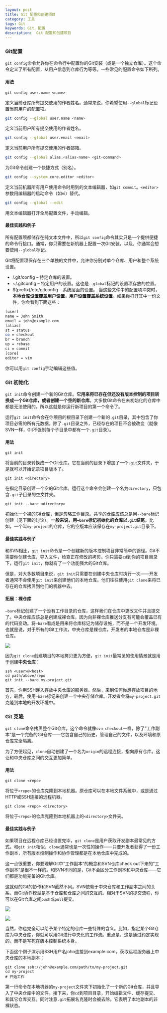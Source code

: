 ```yaml
---
layout: post
title: Git 配置和创建项目
category: 工具
tags: Git
keywords: Git，配置
description:  Git 配置和创建项目
---
```




### Git配置
`git config`命令允许你在命令行中配置你的Git安装（或是一个独立仓库）。这个命令定义了所有配置，从用户信息到仓库行为等等。一些常见的配置命令如下所列。

#### 用法
``` shell
git config user.name <name>
```
定义当前仓库所有提交使用的作者姓名。通常来说，你希望使用`--global`标记设置当前用户的配置项。
``` sh
git config --global user.name <name>
```
定义当前用户所有提交使用的作者姓名。
``` sh
git config --global user.email <email>
```
定义当前用户所有提交使用的作者邮箱。
``` sh
git config --global alias.<alias-name> <git-command>
```
为Git命令创建一个快捷方式（别名）。
``` sh
git config --system core.editor <editor>
```
定义当前机器所有用户使用命令时用到的文本编辑器，如`git commit`。`<editor>`参数用编辑器的启动命令（如vi）替代。
``` sh
git config --global --edit
```
用文本编辑器打开全局配置文件，手动编辑。
#### 最佳实践和例子

所有配置项都储存在纯文本文件中，所以`git config`命令其实只是一个提供便捷的命令行接口。通常，你只需要在新机器上配置一次Git安装，以及，你通常会想要使用`--global`标记。

Git将配置项保存在三个单独的文件中，允许你分别对单个仓库、用户和整个系统设置。
- <repo>/.git/config – 特定仓库的设置。
- ~/.gitconfig – 特定用户的设置。这也是`--global`标记的设置项存放的位置。
- $(prefix)/etc/gitconfig – 系统层面的设置。
当这些文件中的配置项冲突时，**本地仓库设置覆盖用户设置，用户设置覆盖系统设置**。如果你打开其中一份文件，你会看到下面这些：

``` sh
[user] 
name = John Smith
email = john@example.com
[alias]
st = status
co = checkout
br = branch
up = rebase
ci = commit
[core]
editor = vim
```
你可以用`git config`手动编辑这些值。


### Git 初始化

`git init`命令创建一个新的Git仓库。**它用来将已存在但还没有版本控制的项目转换成一个Git仓库，或者创建一个空的新仓库**。大多数Git命令在未初始化的仓库中都是无法使用的，所以这就是你运行新项目的第一个命令了。

运行`git init`命令会在你项目的根目录下创建一个新的`.git`目录，其中包含了你项目必需的所有元数据。除了`.git`目录之外，已经存在的项目不会被改变（就像SVN一样，Git不强制每个子目录中都有一个`.git`目录）。

#### 用法
``` shell
git init
```
将当前的目录转换成一个Git仓库。它在当前的目录下增加了一个`.git`文件夹，于是就可以开始记录项目版本了。
``` shell
git init <directory>
```
在指定目录创建一个空的Git仓库。运行这个命令会创建一个名为`directory`，只包含`.git`子目录的空文件夹。
``` shell
git init --bare <directory>
```
初始化一个裸的Git仓库，但是忽略工作目录。共享的仓库应该总是用`--bare`标记创建（见下面的讨论）。**一般来说，用`—bare`标记初始化的仓库以`.git`结尾**。比如，一个叫`my-project`的仓库，它的空版本应该保存在`my-project.git`目录下。

#### 最佳实践与例子

和SVN相比，`git init`命令是一个创建新的版本控制项目非常简单的途径。Git不需要你创建仓库，导入文件，检查正在修改的拷贝。你只需要`cd`到你的项目目录下，运行`git init`，你就有了一个功能强大的Git仓库。

但是，对大多数项目来说，`git init`只需要在创建中央仓库时执行一次——开发者通常不会使用`git init`来创建他们的本地仓库。他们往往使用`git clone`来将已存在的仓库拷贝到他们的机器中去。

#### 拓展：裸仓库

`—bare`标记创建了一个没有工作目录的仓库，这样我们在仓库中更改文件并且提交了。中央仓库应该总是创建成裸仓库，因为向非裸仓库推送分支有可能会覆盖已有的代码变动。将`—bare`看成是用来将仓库标记为储存设施，而不是一个开发环境。也就是说，对于所有的Git工作流，中央仓库是裸仓库，开发者的本地仓库是非裸仓库。

![](https://www.atlassian.com/git/images/tutorials/getting-started/setting-up-a-repository/01.svg)

因为`git clone`创建项目的本地拷贝更为方便，`git init`最常见的使用情景就是用于创建**中央仓库**：

``` shell
ssh <user>@<host>
cd path/above/repo 
git init --bare my-project.git
```
首先，你用SSH连入存放中央仓库的服务器。然后，来到任何你想存放项目的地方，最后，使用`—bare`标记来创建一个中央存储仓库。开发者会将`my-project.git` 克隆到本地的开发环境中。



### Git 克隆

`git clone`命令拷贝整个Git仓库。这个命令就像`svn checkout`一样，除了”工作副本“是一个完备的Git仓库——它包含自己的历史，管理自己的文件，以及环境和原仓库完全隔离。

为了方便起见，`clone`自动创建了一个名为`origin`的远程连接，指向原有仓库。这让和中央仓库之间的交互更加简单。

#### 用法

``` shell
git clone <repo>
```
将位于`<repo>`的仓库克隆到本地机器。原仓库可以在本地文件系统中，或是通过HTTP或SSH连接的远程机器。

``` shell
git clone <repo> <directory>
```
将位于`<repo>`的仓库克隆到本地机器上的`<directory>`文件夹。

#### 最佳实践与例子

如果项目在远程仓库已经设置完毕，`git clone`是用户获取开发副本最常见的方式。和`git init`相似，`clone`通常也是一次性的操作——只要开发者获得了一份工作副本，所有版本控制操作和协作管理都是在本地仓库中完成的。

这一点很重要，你要理解Git中”工作副本“的概念和SVN仓库check out下来的”工作副本“是很不一样的。和SVN不同的是，Git不会区分工作副本和中央仓库——它们都是功能完备的Git仓库。

这就似的Git的协作和SVN截然不同。SVN依赖于中央仓库和工作副本之间的关系，而Git协作模型是基于仓库和仓库之间的交互的。相对于SVN的提交流程，你可以在Git仓库之间`push`或`pull`提交。

![](https://www.atlassian.com/git/images/tutorials/getting-started/setting-up-a-repository/03.svg)

![](https://www.atlassian.com/git/images/tutorials/getting-started/setting-up-a-repository/02.svg)

当然，你也完全可以给予某个特定的仓库一些特殊的含义。比如，指定某个Git仓库为中央仓库，你就可以用Git进行中央化的工作流。重点是，这是通过约定实现的，而不是写死在版本控制系统本身。

下面这个例子演示用SSH用户名john连接到example.com，获取远程服务器上中央仓库的本地副本：
``` shell
git clone ssh://john@example.com/path/to/my-project.git 
cd my-project
# 开始工作
```
第一行命令在本地机器的`my-project`文件夹下初始化了一个新的Git仓库，并且导入了中央仓库中的文件。接下来，你`cd`到项目目录，开始编辑文件、缓存提交、和其它仓库交互。同时注意`.git`拓展名克隆时会被去除。它表明了本地副本的非裸状态。



